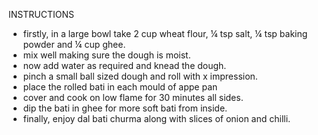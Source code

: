 INSTRUCTIONS
 
* firstly, in a large bowl take 2 cup wheat flour, ¼ tsp salt, ¼ tsp baking powder and ¼ cup ghee.
* mix well making sure the dough is moist.
* now add water as required and knead the dough.
* pinch a small ball sized dough and roll with x impression.
* place the rolled bati in each mould of appe pan
* cover and cook on low flame for 30 minutes all sides.
* dip the bati in ghee for more soft bati from inside.
* finally, enjoy dal bati churma along with slices of onion and chilli.